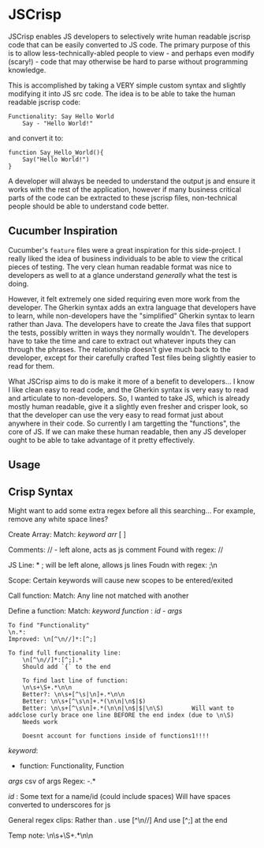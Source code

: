 # JSCrisp

JSCrisp enables JS developers to selectively write human readable jscrisp code that can be easily converted to JS code. The primary purpose of this is to allow less-technically-abled people to view - and perhaps even modify (scary!) - code that may otherwise be hard to parse without programming knowledge.

This is accomplished by taking a VERY simple custom syntax and slightly modifying it into JS src code. The idea is to be able to take the human readable jscrisp code:
```
Functionality: Say Hello World
    Say - "Hello World!"

```

and convert it to:

```
function Say_Hello_World(){
    Say("Hello World!")
}
```

A developer will always be needed to understand the output js and ensure it works with the rest of the application, however if many business critical parts of the code can be extracted to these jscrisp files, non-technical people should be able to understand code better.


## Cucumber Inspiration

Cucumber's `feature` files were a great inspiration for this side-project. I really liked the idea of business individuals to be able to view the critical pieces of testing. The very clean human readable format was nice to developers as well to at a glance understand *generally* what the test is doing.

However, it felt extremely one sided requiring even more work from the developer. The Gherkin syntax adds an extra language that developers have to learn, while non-developers have the "simplified" Gherkin syntax to learn rather than Java. The developers have to create the Java files that support the tests, possibly written in ways they normally wouldn't. The developers have to take the time and care to extract out whatever inputs they can through the phrases. The relationship doesn't give much back to the developer, except for their carefully crafted Test files being slightly easier to read for them. 

What JSCrisp aims to do is make it more of a benefit to developers... I know I like clean easy to read code, and the Gherkin syntax is very easy to read and articulate to non-developers. So, I wanted to take JS, which is already mostly human readable, give it a slightly even fresher and crisper look, so that the developer can use the very easy to read format just about anywhere in their code. So currently I am targetting the "functions", the core of JS. If we can make these human readable, then any JS developer ought to be able to take advantage of it pretty effectively.

## Usage


## Crisp Syntax

Might want to add some extra regex before all this searching...
For example, remove any white space lines?


Create Array:
    Match: _keyword arr_ [ ]

Comments: // - left alone, acts as js comment
    Found with regex: \/\/

JS Line: * ;  will be left alone, allows js lines
    Foudn with regex: ;\n

Scope: Certain keywords will cause new scopes to be entered/exited

Call function:
    Match: Any line not matched with another

Define a function:
    Match: _keyword function_ : _id_ - _args_

    To find "Functionality"
    \n.*:
    Improved: \n[^\n//]*:[^;]

    To find full functionality line:
        \n[^\n//]*:[^;].*
        Should add `{` to the end

        To find last line of function:
        \n\s+\S+.*\n\n
        Better?: \n\s+[^\s|\n]+.*\n\n
        Better: \n\s+[^\s\n]+.*(\n\n|\n$|$)
        Better: \n\s+[^\s\n]+.*(\n\n|\n$|$|\n\S)        Will want to addclose curly brace one line BEFORE the end index (due to \n\S)
        Needs work

        Doesnt account for functions inside of functions1!!!!
    

<!-- Create Object:
    Match: _keyword obj_ :: -->

_keyword_:
- function: Functionality, Function
<!-- - special_function: Scenario, Test Case, Feature, Scenario Outline, Examples
- obj: Configuration, Object, Settings, Data
- arr: Dataset, Array, List 
- schema: Schema - To be added, can enforce structure to coded objects

-->

_args_
csv of args
Regex: -.*

_id_ : Some text for a name/id (could include spaces)
    Will have spaces converted to underscores for js



General regex clips:
Rather than . use [^\n//]
And use [^;] at the end





Temp note: 
\n\s+\S+.*\n\n